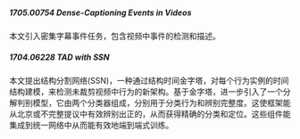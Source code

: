 ##### 1705.00754 Dense-Captioning Events in Videos

本文引入密集字幕事件任务，包含视频中事件的检测和描述。



##### 1704.06228 TAD with SSN

本文提出结构分割网络(SSN)，一种通过结构时间金字塔，对每个行为实例的时间结构建模，来检测未裁剪视频中行为的新架构。基于金字塔，进一步引入了一个分解判别模型，它由两个分类器组成，分别用于分类行为和辨别完整度。这使框架能从北京或不完整提议中有效辨别出正的，从而获得精确的分类和定位。这些组件能集成到统一网络中从而能有效地端到端式训练。